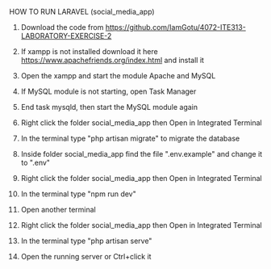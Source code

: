 HOW TO RUN LARAVEL (social_media_app)

1. Download the code from https://github.com/IamGotu/4072-ITE313-LABORATORY-EXERCISE-2

2. If xampp is not installed download it here https://www.apachefriends.org/index.html and install it

3. Open the xampp and start the module Apache and MySQL

4. If MySQL module is not starting, open Task Manager

5. End task mysqld, then start the MySQL module again

6. Right click the folder social_media_app then Open in Integrated Terminal

7. In the terminal type "php artisan migrate" to migrate the database

8. Inside folder social_media_app find the file ".env.example" and change it to ".env"

9. Right click the folder social_media_app then Open in Integrated Terminal

10. In the terminal type "npm run dev"

11. Open another terminal

12. Right click the folder social_media_app then Open in Integrated Terminal

13. In the terminal type "php artisan serve"

14. Open the running server or Ctrl+click it